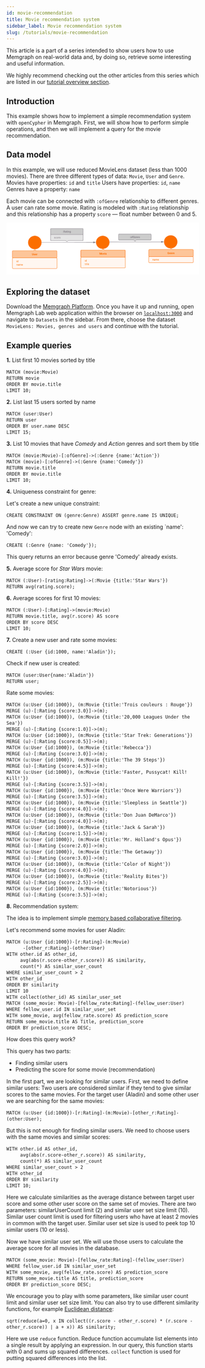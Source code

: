 ```yaml
---
id: movie-recommendation
title: Movie recommendation system
sidebar_label: Movie recommendation system
slug: /tutorials/movie-recommendation
---
```


This article is a part of a series intended to show users how to use Memgraph on
real-world data and, by doing so, retrieve some interesting and useful
information.

We highly recommend checking out the other articles from this series which are
listed in our [tutorial overview section](/tutorials/overview.md).

## Introduction

This example shows how to implement a simple recommendation system with
`openCypher` in Memgraph. First, we will show how to perform simple operations,
and then we will implement a query for the movie recommendation.

## Data model

In this example, we will use reduced MovieLens dataset (less than 1000 movies).
There are three different types of data: `Movie`, `User` and `Genre`. Movies
have properties: `id` and `title` Users have properties: `id`, `name` Genres
have a property: `name`

Each movie can be connected with `:ofGenre` relationship to different genres. A user can
rate some movie. Rating is modeled with `:Rating` relationship and this relationship has
a property `score` &mdash; float number between 0 and 5.

![Movies](../../data/movie_metagraph.png)

## Exploring the dataset

Download the [Memgraph
Platform](https://memgraph.com/download#memgraph-platform). Once you have it up
and running, open Memgraph Lab web application within the browser on
[`localhost:3000`](http://localhost:3000) and navigate to `Datasets` in the
sidebar. From there, choose the dataset `MovieLens: Movies, genres and users`
and continue with the tutorial.

## Example queries

**1\.** List first 10 movies sorted by title

```cypher
MATCH (movie:Movie)
RETURN movie
ORDER BY movie.title
LIMIT 10;
```

**2\.** List last 15 users sorted by name

```cypher
MATCH (user:User)
RETURN user
ORDER BY user.name DESC
LIMIT 15;
```

**3\.** List 10 movies that have _Comedy_ and _Action_ genres and sort them by
title

```cypher
MATCH (movie:Movie)-[:ofGenre]->(:Genre {name:'Action'})
MATCH (movie)-[:ofGenre]->(:Genre {name:'Comedy'})
RETURN movie.title
ORDER BY movie.title
LIMIT 10;
```

**4\.** Uniqueness constraint for genre:

Let's create a new unique constraint:

```cypher
CREATE CONSTRAINT ON (genre:Genre) ASSERT genre.name IS UNIQUE;
```

And now we can try to create new `Genre` node with an existing `name': 'Comedy':

```cypher
CREATE (:Genre {name: 'Comedy'});
```

This query returns an error because genre 'Comedy' already exists.

**5\.** Average score for _Star Wars_ movie:

```cypher
MATCH (:User)-[rating:Rating]->(:Movie {title:'Star Wars'})
RETURN avg(rating.score);
```

**6\.** Average scores for first 10 movies:

```cypher
MATCH (:User)-[:Rating]->(movie:Movie)
RETURN movie.title, avg(r.score) AS score
ORDER BY score DESC
LIMIT 10;
```

**7\.** Create a new user and rate some movies:

```cypher
CREATE (:User {id:1000, name:'Aladin'});
```

Check if new user is created:

```cypher
MATCH (user:User{name:'Aladin'})
RETURN user;
```

Rate some movies:

```cypher
MATCH (u:User {id:1000}), (m:Movie {title:'Trois couleurs : Rouge'})
MERGE (u)-[:Rating {score:3.0}]->(m);
MATCH (u:User {id:1000}), (m:Movie {title:'20,000 Leagues Under the Sea'})
MERGE (u)-[:Rating {score:1.0}]->(m);
MATCH (u:User {id:1000}), (m:Movie {title:'Star Trek: Generations'})
MERGE (u)-[:Rating {score:0.5}]->(m);
MATCH (u:User {id:1000}), (m:Movie {title:'Rebecca'})
MERGE (u)-[:Rating {score:3.0}]->(m);
MATCH (u:User {id:1000}), (m:Movie {title:'The 39 Steps'})
MERGE (u)-[:Rating {score:4.5}]->(m);
MATCH (u:User {id:1000}), (m:Movie {title:'Faster, Pussycat! Kill! Kill!'})
MERGE (u)-[:Rating {score:3.5}]->(m);
MATCH (u:User {id:1000}), (m:Movie {title:'Once Were Warriors'})
MERGE (u)-[:Rating {score:3.5}]->(m);
MATCH (u:User {id:1000}), (m:Movie {title:'Sleepless in Seattle'})
MERGE (u)-[:Rating {score:4.0}]->(m);
MATCH (u:User {id:1000}), (m:Movie {title:'Don Juan DeMarco'})
MERGE (u)-[:Rating {score:4.0}]->(m);
MATCH (u:User {id:1000}), (m:Movie {title:'Jack & Sarah'})
MERGE (u)-[:Rating {score:1.5}]->(m);
MATCH (u:User {id:1000}), (m:Movie {title:'Mr. Holland's Opus'})
MERGE (u)-[:Rating {score:2.0}]->(m);
MATCH (u:User {id:1000}), (m:Movie {title:'The Getaway'})
MERGE (u)-[:Rating {score:3.0}]->(m);
MATCH (u:User {id:1000}), (m:Movie {title:'Color of Night'})
MERGE (u)-[:Rating {score:4.0}]->(m);
MATCH (u:User {id:1000}), (m:Movie {title:'Reality Bites'})
MERGE (u)-[:Rating {score:2.5}]->(m);
MATCH (u:User {id:1000}), (m:Movie {title:'Notorious'})
MERGE (u)-[:Rating {score:3.5}]->(m);
```

**8\.** Recommendation system:

The idea is to implement simple [memory based collaborative
filtering](https://en.wikipedia.org/wiki/Collaborative_filtering).

Let's recommend some movies for user Aladin:

```cypher
MATCH (u:User {id:1000})-[r:Rating]-(m:Movie)
      -[other_r:Rating]-(other:User)
WITH other.id AS other_id,
     avg(abs(r.score-other_r.score)) AS similarity,
     count(*) AS similar_user_count
WHERE similar_user_count > 2
WITH other_id
ORDER BY similarity
LIMIT 10
WITH collect(other_id) AS similar_user_set
MATCH (some_movie: Movie)-[fellow_rate:Rating]-(fellow_user:User)
WHERE fellow_user.id IN similar_user_set
WITH some_movie, avg(fellow_rate.score) AS prediction_score
RETURN some_movie.title AS Title, prediction_score
ORDER BY prediction_score DESC;
```

How does this query work?

This query has two parts:

- Finding similar users
- Predicting the score for some movie (recommendation)

In the first part, we are looking for similar users. First, we need to define
similar users: Two users are considered similar if they tend to give similar
scores to the same movies. For the target user (Aladin) and some other user we
are searching for the same movies:

```cypher
MATCH (u:User {id:1000})-[r:Rating]-(m:Movie)-[other_r:Rating]-(other:User);
```

But this is not enough for finding similar users. We need to choose users with
the same movies and similar scores:

```cypher
WITH other.id AS other_id,
     avg(abs(r.score-other_r.score)) AS similarity,
     count(*) AS similar_user_count
WHERE similar_user_count > 2
WITH other_id
ORDER BY similarity
LIMIT 10;
```

Here we calculate similarities as the average distance between target user score
and some other user score on the same set of movies. There are two parameters:
similarUserCount limit (2) and similar user set size limit (10). Similar user
count limit is used for filtering users who have at least 2 movies in common
with the target user. Similar user set size is used to peek top 10 similar users
(10 or less).

Now we have similar user set. We will use those users to calculate the average
score for all movies in the database.

```cypher
MATCH (some_movie: Movie)-[fellow_rate:Rating]-(fellow_user:User)
WHERE fellow_user.id IN similar_user_set
WITH some_movie, avg(fellow_rate.score) AS prediction_score
RETURN some_movie.title AS title, prediction_score
ORDER BY prediction_score DESC;
```

We encourage you to play with some parameters, like similar user count limit and
similar user set size limit. You can also try to use different similarity
functions, for example [Euclidean
distance](https://en.wikipedia.org/wiki/Euclidean_distance):

```cypher
sqrt(reduce(a=0, x IN collect((r.score - other_r.score) * (r.score - other_r.score)) | a + x)) AS similarity;
```

Here we use `reduce` function. Reduce function accumulate list elements into a
single result by applying an expression. In our query, this function starts with
0 and sums up squared differences. `collect` function is used for putting
squared differences into the list.
